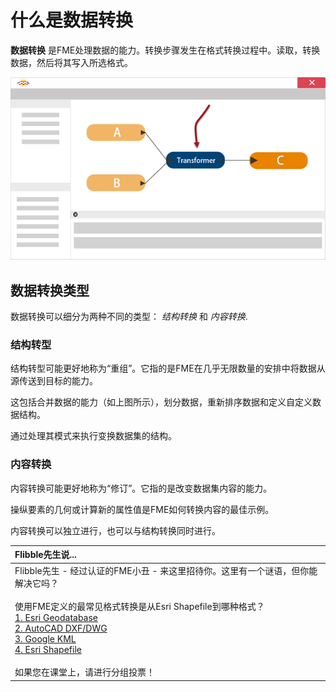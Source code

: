 # 什么是数据转换

**数据转换** 是FME处理数据的能力。转换步骤发生在格式转换过程中。读取，转换数据，然后将其写入所选格式。

![](../../.gitbook/assets/img2.002.transformationinfme.png)

## 数据转换类型

数据转换可以细分为两种不同的类型： _结构转换_ 和 _内容转换_.

### 结构转型

结构转型可能更好地称为“重组”。它指的是FME在几乎无限数量的安排中将数据从源传送到目标的能力。

这包括合并数据的能力（如上图所示），划分数据，重新排序数据和定义自定义数据结构。

通过处理其模式来执行变换数据集的结构。

### 内容转换

内容转换可能更好地称为“修订”。它指的是改变数据集内容的能力。

操纵要素的几何或计算新的属性值是FME如何转换内容的最佳示例。

内容转换可以独立进行，也可以与结构转换同时进行。

|  Flibble先生说... |
| :--- |
|  Flibble先生 - 经过认证的FME小丑 - 来这里招待你。这里有一个谜语，但你能解决它吗？  <br><br>使用FME定义的最常见格式转换是从Esri Shapefile到哪种格式？  <br>[1. Esri Geodatabase](http://52.73.3.37/fmedatastreaming/Manual/QAResponse2017.fmw?chapter=2&question=1&answer=1&DestDataset_TEXTLINE=C%3A%5CFMEOutput%5CQAResponse.html) <br>[2. AutoCAD DXF/DWG](http://52.73.3.37/fmedatastreaming/Manual/QAResponse2017.fmw?chapter=2&question=1&answer=2&DestDataset_TEXTLINE=C%3A%5CFMEOutput%5CQAResponse.html) <br>[3. Google KML](http://52.73.3.37/fmedatastreaming/Manual/QAResponse2017.fmw?chapter=2&question=1&answer=3&DestDataset_TEXTLINE=C%3A%5CFMEOutput%5CQAResponse.html) <br>[4. Esri Shapefile](http://52.73.3.37/fmedatastreaming/Manual/QAResponse2017.fmw?chapter=2&question=1&answer=4&DestDataset_TEXTLINE=C%3A%5CFMEOutput%5CQAResponse.html)  <br><br>如果您在课堂上，请进行分组投票！ |

